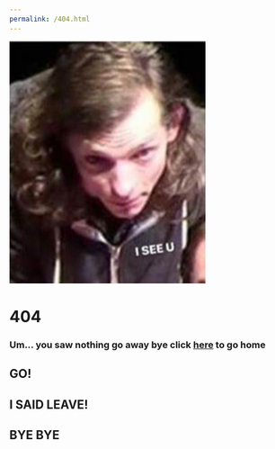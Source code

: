 ```yaml
---
permalink: /404.html
---
```


![I Know You Hear Me, this is a 404 page, sad face...](watching.png)
# 404
### Um... you saw nothing go away bye click [here](home) to go home
## GO!
## I SAID LEAVE! 
## BYE BYE
